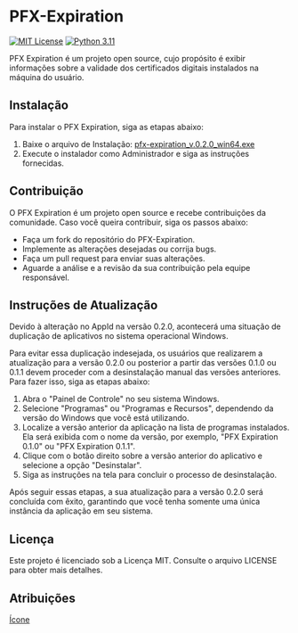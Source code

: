 # PFX-Expiration

[![MIT License](https://img.shields.io/badge/License-MIT-green.svg)](https://choosealicense.com/licenses/mit/)
[![Python 3.11](https://img.shields.io/badge/Python-3.11-blue)](https://www.python.org/downloads/release/python-311/)

PFX Expiration é um projeto open source, cujo propósito é exibir informações sobre a validade dos certificados digitais instalados na máquina do usuário.

## Instalação

Para instalar o PFX Expiration, siga as etapas abaixo:

1. Baixe o arquivo de Instalação: [pfx-expiration_v.0.2.0_win64.exe](https://github.com/viniciusccosta/PFX-Expiration/releases/download/v0.2.0/pfx-expiration_v0.2.0_win64.exe)
2. Execute o instalador como Administrador e siga as instruções fornecidas.

## Contribuição

O PFX Expiration é um projeto open source e recebe contribuições da comunidade. Caso você queira contribuir, siga os passos abaixo:

- Faça um fork do repositório do PFX-Expiration.
- Implemente as alterações desejadas ou corrija bugs.
- Faça um pull request para enviar suas alterações.
- Aguarde a análise e a revisão da sua contribuição pela equipe responsável.

## Instruções de Atualização

Devido à alteração no AppId na versão 0.2.0, acontecerá uma situação de duplicação de aplicativos no sistema operacional Windows.

Para evitar essa duplicação indesejada, os usuários que realizarem a atualização para a versão 0.2.0 ou posterior a partir das versões 0.1.0 ou 0.1.1 devem proceder com a desinstalação manual das versões anteriores. Para fazer isso, siga as etapas abaixo:

1. Abra o "Painel de Controle" no seu sistema Windows.
2. Selecione "Programas" ou "Programas e Recursos", dependendo da versão do Windows que você está utilizando.
3. Localize a versão anterior da aplicação na lista de programas instalados. Ela será exibida com o nome da versão, por exemplo, "PFX Expiration 0.1.0" ou "PFX Expiration 0.1.1".
4. Clique com o botão direito sobre a versão anterior do aplicativo e selecione a opção "Desinstalar".
5. Siga as instruções na tela para concluir o processo de desinstalação.

Após seguir essas etapas, a sua atualização para a versão 0.2.0 será concluída com êxito, garantindo que você tenha somente uma única instância da aplicação em seu sistema.

## Licença

Este projeto é licenciado sob a Licença MIT. Consulte o arquivo LICENSE para obter mais detalhes.

## Atribuições

[Ícone](https://www.flaticon.com/free-icon/pfx_9749009?term=pfx&page=1&position=1&origin=search&related_id=9749009)
